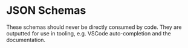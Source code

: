# JSON Schemas

These schemas should never be directly consumed by code. They are outputted for use in tooling, e.g. VSCode auto-completion and the documentation.
